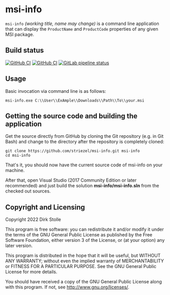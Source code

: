 # msi-info

`msi-info` _(working title, name may change)_ is a command line application
that can display the `ProductName` and `ProductCode` properties of any given MSI
package.

## Build status

[![GitHub CI](https://github.com/striezel/msi-info/workflows/Build%20with%20.NET%20on%20Ubuntu/badge.svg)](https://github.com/striezel/msi-info/actions)
[![GitHub CI](https://github.com/striezel/msi-info/workflows/MSBuild%20on%20Windows/badge.svg)](https://github.com/striezel/msi-info/actions)
[![GitLab pipeline status](https://gitlab.com/striezel/msi-info/badges/master/pipeline.svg)](https://gitlab.com/striezel/msi-info/-/pipelines)

## Usage

Basic invocation via command line is as follows:

    msi-info.exe C:\\User\\ExAmple\\Downloads\\Path\\To\\your.msi

## Getting the source code and building the application

Get the source directly from GitHub by cloning the Git repository (e.g. in Git
Bash) and change to the directory after the repository is completely cloned:

    git clone https://github.com/striezel/msi-info.git msi-info
    cd msi-info

That's it, you should now have the current source code of msi-info on your
machine.

After that, open Visual Studio (2017 Community Edition or later recommended)
and just build the solution **msi-info/msi-info.sln** from the checked out
sources.

## Copyright and Licensing

Copyright 2022  Dirk Stolle

This program is free software: you can redistribute it and/or modify
it under the terms of the GNU General Public License as published by
the Free Software Foundation, either version 3 of the License, or
(at your option) any later version.

This program is distributed in the hope that it will be useful,
but WITHOUT ANY WARRANTY; without even the implied warranty of
MERCHANTABILITY or FITNESS FOR A PARTICULAR PURPOSE.  See the
GNU General Public License for more details.

You should have received a copy of the GNU General Public License
along with this program.  If not, see <http://www.gnu.org/licenses/>.
